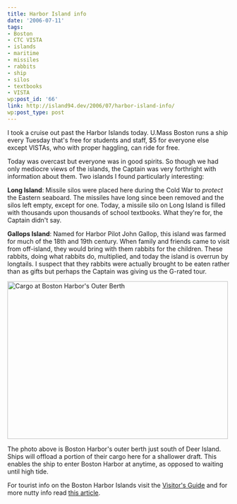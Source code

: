 ```yaml
---
title: Harbor Island info
date: '2006-07-11'
tags:
- Boston
- CTC VISTA
- islands
- maritime
- missiles
- rabbits
- ship
- silos
- textbooks
- VISTA
wp:post_id: '66'
link: http://island94.dev/2006/07/harbor-island-info/
wp:post_type: post
---
```


I took a cruise out past the Harbor Islands today.  U.Mass Boston runs a ship every Tuesday that's free for students and staff, $5 for everyone else except VISTAs, who with proper haggling, can ride for free.

Today was overcast but everyone was in good spirits. So though we had only mediocre views of the islands, the Captain was very forthright with information about them.  Two islands I found particularly interesting:

<strong>Long Island</strong>: Missile silos were placed here during the Cold War to <em>protect</em> the Eastern seaboard.  The missiles have long since been removed and the silos left empty, except for one.  Today, a missile silo on Long Island is filled with thousands upon thousands of school textbooks.  What they're for, the Captain didn't say.

<!--break-->

<strong>Gallops Island</strong>: Named for Harbor Pilot John Gallop, this island was farmed for much of the 18th and 19th century.  When family and friends came to visit from off-island, they would bring with them rabbits for the children.  These rabbits, doing what rabbits do, multiplied, and today the island is overrun by longtails.  I suspect that they rabbits were actually brought to be eaten rather than as gifts but perhaps the Captain was giving us the G-rated tour.

<a href="http://www.flickr.com/photos/bensheldon/187700535/" title="Photo Sharing"><img src="http://farm1.static.flickr.com/64/187700535_3f3fb04e6d.jpg" width="500" height="357" alt="Cargo at Boston Harbor's Outer Berth" /></a>

The photo above is Boston Harbor's outer berth just south of Deer Island.  Ships will offload a portion of their cargo here for a shallower draft.  This enables the ship to enter Boston Harbor at anytime, as opposed to waiting until high tide.

For tourist info on the Boston Harbor Islands visit the <a href="http://www.bostonislands.org/">Visitor's Guide</a> and for more nutty info read <a href="http://www.bizjournals.com/boston/stories/2002/07/01/focus2.html">this article</a>. 


